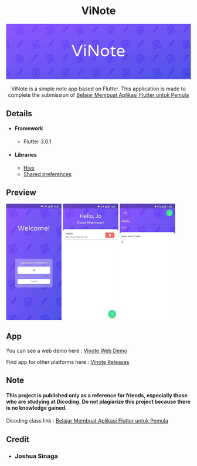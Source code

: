 <h1 align="center">ViNote</h1>

<p align="center">
  <img src="screenshots/banner.jpg"  />
</p>

<p align="center">
    ViNote is a simple note app based on Flutter.
This application is made to complete the submission of <a href="https://www.dicoding.com/academies/159">Belajar Membuat Aplikasi Flutter untuk Pemula</a>
</p>

## Details
* #### Framework
  * Flutter 3.0.1
* #### Libraries
    * <a href="https://pub.dev/packages/hive">Hive</a>
    * <a href="https://pub.dev/packages/shared_preferences">Shared preferences</a>

## Preview
<img src="screenshots/name_screen.jpg" width="30%"/>
<img src="screenshots/home_screen.jpg" width="30%"/>
<img src="screenshots/edit_screen.jpg" width="30%"/>

## App
You can see a web demo here : [Vinote Web Demo](https://jo0707.github.io/viNote)

Find app for other platforms here : [Vinote Releases](https://jo0707.github.io/viNote)

## Note
#### This project is published only as a reference for friends, especially those who are studying at Dicoding. Do not plagiarize this project because there is no knowledge gained.

Dicoding class link : [Belajar Membuat Aplikasi Flutter untuk Pemula](https://www.dicoding.com/academies/159)

## Credit
* ### Joshua Sinaga